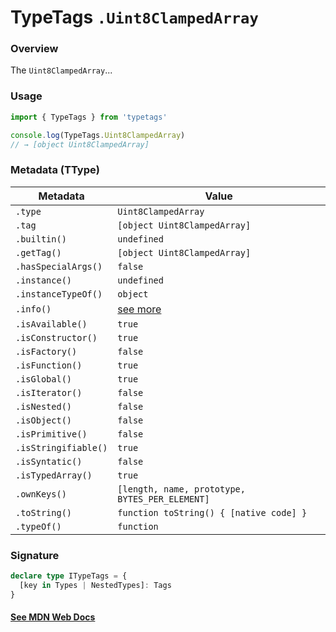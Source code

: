 # TypeTags `.Uint8ClampedArray`

### Overview

The `Uint8ClampedArray`...

### Usage

```js
import { TypeTags } from 'typetags'

console.log(TypeTags.Uint8ClampedArray)
// → [object Uint8ClampedArray]
```

### Metadata (TType)

| Metadata             | Value                                          |
| -------------------- | ---------------------------------------------- |
| `.type`              | `Uint8ClampedArray`                            |
| `.tag`               | `[object Uint8ClampedArray]`                   |
| `.builtin()`         | `undefined`                                    |
| `.getTag()`          | `[object Uint8ClampedArray]`                   |
| `.hasSpecialArgs()`  | `false`                                        |
| `.instance()`        | `undefined`                                    |
| `.instanceTypeOf()`  | `object`                                       |
| `.info()`            | [see more]()                                   |
| `.isAvailable()`     | `true`                                         |
| `.isConstructor()`   | `true`                                         |
| `.isFactory()`       | `false`                                        |
| `.isFunction()`      | `true`                                         |
| `.isGlobal()`        | `true`                                         |
| `.isIterator()`      | `false`                                        |
| `.isNested()`        | `false`                                        |
| `.isObject()`        | `false`                                        |
| `.isPrimitive()`     | `false`                                        |
| `.isStringifiable()` | `true`                                         |
| `.isSyntatic()`      | `false`                                        |
| `.isTypedArray()`    | `true`                                         |
| `.ownKeys()`         | `[length, name, prototype, BYTES_PER_ELEMENT]` |
| `.toString()`        | `function toString() { [native code] }`        |
| `.typeOf()`          | `function`                                     |

### Signature

```ts
declare type ITypeTags = {
  [key in Types | NestedTypes]: Tags
}
```

#### [See MDN Web Docs](https://developer.mozilla.org/en-US/docs/Web/API/AbortController)
